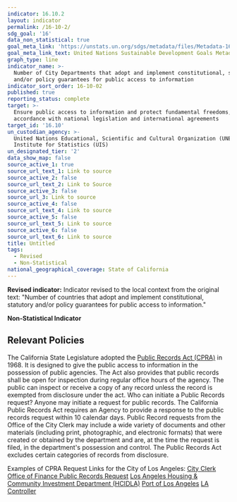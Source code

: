 ```yaml
---
indicator: 16.10.2
layout: indicator
permalink: /16-10-2/
sdg_goal: '16'
data_non_statistical: true
goal_meta_link: 'https://unstats.un.org/sdgs/metadata/files/Metadata-16-10-02.pdf'
goal_meta_link_text: United Nations Sustainable Development Goals Metadata (pdf 1361kB)
graph_type: line
indicator_name: >-
  Number of City Departments that adopt and implement constitutional, statutory
  and/or policy guarantees for public access to information
indicator_sort_order: 16-10-02
published: true
reporting_status: complete
target: >-
  Ensure public access to information and protect fundamental freedoms, in
  accordance with national legislation and international agreements
target_id: '16.10'
un_custodian_agency: >-
  United Nations Educational, Scientific and Cultural Organization (UNESCO)-
  Institute for Statistics (UIS)
un_designated_tier: '2'
data_show_map: false
source_active_1: true
source_url_text_1: Link to source
source_active_2: false
source_url_text_2: Link to Source
source_active_3: false
source_url_3: Link to source
source_active_4: false
source_url_text_4: Link to source
source_active_5: false
source_url_text_5: Link to source
source_active_6: false
source_url_text_6: Link to source
title: Untitled
tags:
  - Revised
  - Non-Statistical
national_geographical_coverage: State of California
---
```

**Revised indicator:** Indicator revised to the local context from the original text: "Number of countries that adopt and implement constitutional, statutory and/or policy guarantees for public access to information."

**Non-Statistical Indicator**

## Relevant Policies

The California State Legislature adopted the [Public Records Act (CPRA)](https://www.cacities.org/Resources/Open-Government/THE-PEOPLE%E2%80%99S-BUSINESS-A-Guide-to-the-California-Pu.aspx) in 1968. It is designed to give the public access to information in the possession of public agencies. The Act also provides that public records shall be open for inspection during regular office hours of the agency. The public can inspect or receive a copy of any record unless the record is exempted from disclosure under the act.
Who can initiate a Public Records request? Anyone may initiate a request for public records.
The California Public Records Act requires an Agency to provide a response to the public records request within 10 calendar days. 
Public Record requests from the Office of the City Clerk may include a wide variety of documents and other materials (including print, photographic, and electronic formats) that were created or obtained by the department and are, at the time the request is filed, in the department's possession and control. The Public Records Act excludes certain categories of records from disclosure.

Examples of CPRA Request Links for the City of Los Angeles:
[City Clerk](https://clerk.lacity.org/contact-us/RecordsRequest)
[Office of Finance Public Records Request](https://finance.lacity.org/public-records-center)
[Los Angeles Housing & Community Investment Department (HCIDLA)](https://hcidla.lacity.org/Custodian-of-Records)
[Port of Los Angeles](https://www.portoflosangeles.org/about/contact/submit-a-california-public-records-act-request)
[LA Controller](https://lacontroller.org/public-records-request/)
